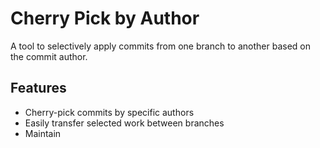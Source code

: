 # Cherry Pick by Author

A tool to selectively apply commits from one branch to another based on the commit author.

## Features

- Cherry-pick commits by specific authors
- Easily transfer selected work between branches
- Maintain
